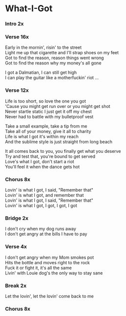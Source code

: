 # What-I-Got


### Intro  2x

### Verse  16x
Early in the mornin', risin' to the street  
Light me up that cigarette and I'll strap shoes on my feet  
Got to find the reason, reason things went wrong  
Got to find the reason why my money's all gone  

I got a Dalmatian, I can still get high  
I can play the guitar like a motherfuckin' riot
...

### Verse  12x
Life is too short, so love the one you got  
'Cause you might get run over or you might get shot  
Never startle static I just get it off my chest  
Never had to battle with my bulletproof vest  

Take a small example, take a tip from me  
Take all of your money, give it all to charity  
Life is what I got it's within my reach  
And the sublime style is just straight from long beach  

It all comes back to you, you finally get what you deserve  
Try and test that, you're bound to get served  
Love's what I got, don't start a riot  
You'll feel it when the dance gets hot  

### Chorus  8x
Lovin' is what I got, I said, "Remember that"  
Lovin' is what I got, and remember that  
Lovin' is what I got, I said, "Remember that"  
Lovin' is what I got, I got, I got, I got  

### Bridge  2x
I don't cry when my dog runs away  
I don't get angry at the bills I have to pay  

### Verse  4x
I don't get angry when my Mom smokes pot  
Hits the bottle and moves right to the rock  
Fuck it or fight it, it's all the same  
Livin' with Louie dog's the only way to stay sane  

### Break  2x
Let the lovin', let the lovin' come back to me  

### Chorus  8x  